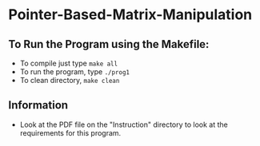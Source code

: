 Pointer-Based-Matrix-Manipulation
=================================

To Run the Program using the Makefile:
---------------------------------------
- To compile just type ```make all```
- To run the program, type ```./prog1```
- To clean directory, ```make clean```

Information
-----------
* Look at the PDF file on the "Instruction" directory to look at the requirements for this program.

